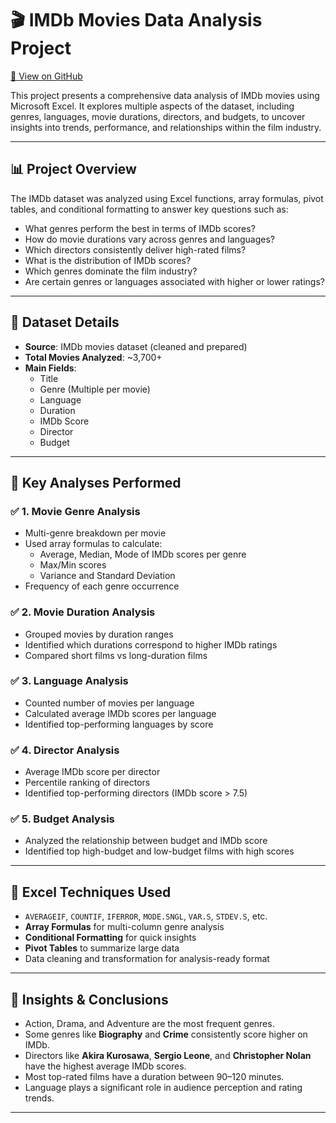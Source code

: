 # 🎬 IMDb Movies Data Analysis Project  
[🔗 View on GitHub](https://github.com/mdey26/IMdb-Movies-Analysis)


This project presents a comprehensive data analysis of IMDb movies using Microsoft Excel. It explores multiple aspects of the dataset, including genres, languages, movie durations, directors, and budgets, to uncover insights into trends, performance, and relationships within the film industry.

---

## 📊 Project Overview

The IMDb dataset was analyzed using Excel functions, array formulas, pivot tables, and conditional formatting to answer key questions such as:

- What genres perform the best in terms of IMDb scores?
- How do movie durations vary across genres and languages?
- Which directors consistently deliver high-rated films?
- What is the distribution of IMDb scores?
- Which genres dominate the film industry?
- Are certain genres or languages associated with higher or lower ratings?

---

## 📂 Dataset Details

- **Source**: IMDb movies dataset (cleaned and prepared)
- **Total Movies Analyzed**: ~3,700+
- **Main Fields**:  
  - Title  
  - Genre (Multiple per movie)  
  - Language  
  - Duration  
  - IMDb Score  
  - Director  
  - Budget

---

## 🧠 Key Analyses Performed

### ✅ 1. **Movie Genre Analysis**
- Multi-genre breakdown per movie
- Used array formulas to calculate:
  - Average, Median, Mode of IMDb scores per genre
  - Max/Min scores
  - Variance and Standard Deviation
- Frequency of each genre occurrence

### ✅ 2. **Movie Duration Analysis**
- Grouped movies by duration ranges
- Identified which durations correspond to higher IMDb ratings
- Compared short films vs long-duration films

### ✅ 3. **Language Analysis**
- Counted number of movies per language
- Calculated average IMDb scores per language
- Identified top-performing languages by score

### ✅ 4. **Director Analysis**
- Average IMDb score per director
- Percentile ranking of directors
- Identified top-performing directors (IMDb score > 7.5)

### ✅ 5. **Budget Analysis**
- Analyzed the relationship between budget and IMDb score
- Identified top high-budget and low-budget films with high scores

---

## 🧮 Excel Techniques Used

- `AVERAGEIF`, `COUNTIF`, `IFERROR`, `MODE.SNGL`, `VAR.S`, `STDEV.S`, etc.
- **Array Formulas** for multi-column genre analysis
- **Conditional Formatting** for quick insights
- **Pivot Tables** to summarize large data
- Data cleaning and transformation for analysis-ready format

---

## 📌 Insights & Conclusions

- Action, Drama, and Adventure are the most frequent genres.
- Some genres like **Biography** and **Crime** consistently score higher on IMDb.
- Directors like **Akira Kurosawa**, **Sergio Leone**, and **Christopher Nolan** have the highest average IMDb scores.
- Most top-rated films have a duration between 90–120 minutes.
- Language plays a significant role in audience perception and rating trends.

---



